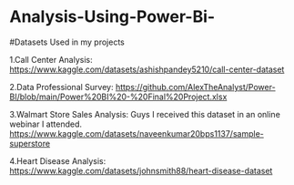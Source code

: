 # Analysis-Using-Power-Bi-
#Datasets Used in my projects

1.Call Center Analysis: https://www.kaggle.com/datasets/ashishpandey5210/call-center-dataset

2.Data Professional Survey: https://github.com/AlexTheAnalyst/Power-BI/blob/main/Power%20BI%20-%20Final%20Project.xlsx

3.Walmart Store Sales Analysis: Guys I received this dataset in an online webinar I attended. https://www.kaggle.com/datasets/naveenkumar20bps1137/sample-superstore

4.Heart Disease Analysis: https://www.kaggle.com/datasets/johnsmith88/heart-disease-dataset
